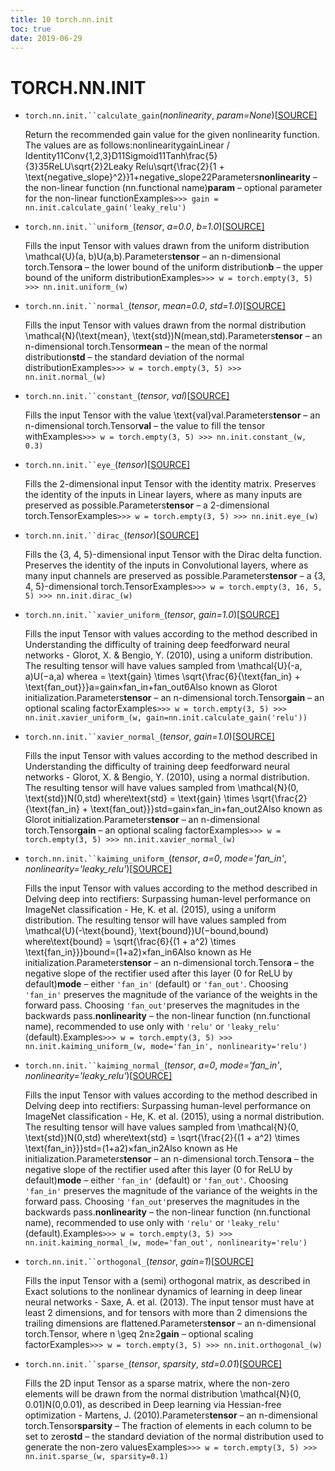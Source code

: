 ```yaml
---
title: 10 torch.nn.init
toc: true
date: 2019-06-29
---
```

# TORCH.NN.INIT

- `torch.nn.init.``calculate_gain`(*nonlinearity*, *param=None*)[[SOURCE\]](https://pytorch.org/docs/stable/_modules/torch/nn/init.html#calculate_gain)

  Return the recommended gain value for the given nonlinearity function. The values are as follows:nonlinearitygainLinear / Identity11Conv{1,2,3}D11Sigmoid11Tanh\frac{5}{3}35ReLU\sqrt{2}2Leaky Relu\sqrt{\frac{2}{1 + \text{negative\_slope}^2}}1+negative_slope22Parameters**nonlinearity** – the non-linear function (nn.functional name)**param** – optional parameter for the non-linear functionExamples`>>> gain = nn.init.calculate_gain('leaky_relu') `

- `torch.nn.init.``uniform_`(*tensor*, *a=0.0*, *b=1.0*)[[SOURCE\]](https://pytorch.org/docs/stable/_modules/torch/nn/init.html#uniform_)

  Fills the input Tensor with values drawn from the uniform distribution \mathcal{U}(a, b)U(a,b).Parameters**tensor** – an n-dimensional torch.Tensor**a** – the lower bound of the uniform distribution**b** – the upper bound of the uniform distributionExamples`>>> w = torch.empty(3, 5) >>> nn.init.uniform_(w) `

- `torch.nn.init.``normal_`(*tensor*, *mean=0.0*, *std=1.0*)[[SOURCE\]](https://pytorch.org/docs/stable/_modules/torch/nn/init.html#normal_)

  Fills the input Tensor with values drawn from the normal distribution \mathcal{N}(\text{mean}, \text{std})N(mean,std).Parameters**tensor** – an n-dimensional torch.Tensor**mean** – the mean of the normal distribution**std** – the standard deviation of the normal distributionExamples`>>> w = torch.empty(3, 5) >>> nn.init.normal_(w) `

- `torch.nn.init.``constant_`(*tensor*, *val*)[[SOURCE\]](https://pytorch.org/docs/stable/_modules/torch/nn/init.html#constant_)

  Fills the input Tensor with the value \text{val}val.Parameters**tensor** – an n-dimensional torch.Tensor**val** – the value to fill the tensor withExamples`>>> w = torch.empty(3, 5) >>> nn.init.constant_(w, 0.3) `

- `torch.nn.init.``eye_`(*tensor*)[[SOURCE\]](https://pytorch.org/docs/stable/_modules/torch/nn/init.html#eye_)

  Fills the 2-dimensional input Tensor with the identity matrix. Preserves the identity of the inputs in Linear layers, where as many inputs are preserved as possible.Parameters**tensor** – a 2-dimensional torch.TensorExamples`>>> w = torch.empty(3, 5) >>> nn.init.eye_(w) `

- `torch.nn.init.``dirac_`(*tensor*)[[SOURCE\]](https://pytorch.org/docs/stable/_modules/torch/nn/init.html#dirac_)

  Fills the {3, 4, 5}-dimensional input Tensor with the Dirac delta function. Preserves the identity of the inputs in Convolutional layers, where as many input channels are preserved as possible.Parameters**tensor** – a {3, 4, 5}-dimensional torch.TensorExamples`>>> w = torch.empty(3, 16, 5, 5) >>> nn.init.dirac_(w) `

- `torch.nn.init.``xavier_uniform_`(*tensor*, *gain=1.0*)[[SOURCE\]](https://pytorch.org/docs/stable/_modules/torch/nn/init.html#xavier_uniform_)

  Fills the input Tensor with values according to the method described in Understanding the difficulty of training deep feedforward neural networks - Glorot, X. & Bengio, Y. (2010), using a uniform distribution. The resulting tensor will have values sampled from \mathcal{U}(-a, a)U(−a,a) wherea = \text{gain} \times \sqrt{\frac{6}{\text{fan\_in} + \text{fan\_out}}}a=gain×fan_in+fan_out6Also known as Glorot initialization.Parameters**tensor** – an n-dimensional torch.Tensor**gain** – an optional scaling factorExamples`>>> w = torch.empty(3, 5) >>> nn.init.xavier_uniform_(w, gain=nn.init.calculate_gain('relu')) `

- `torch.nn.init.``xavier_normal_`(*tensor*, *gain=1.0*)[[SOURCE\]](https://pytorch.org/docs/stable/_modules/torch/nn/init.html#xavier_normal_)

  Fills the input Tensor with values according to the method described in Understanding the difficulty of training deep feedforward neural networks - Glorot, X. & Bengio, Y. (2010), using a normal distribution. The resulting tensor will have values sampled from \mathcal{N}(0, \text{std})N(0,std) where\text{std} = \text{gain} \times \sqrt{\frac{2}{\text{fan\_in} + \text{fan\_out}}}std=gain×fan_in+fan_out2Also known as Glorot initialization.Parameters**tensor** – an n-dimensional torch.Tensor**gain** – an optional scaling factorExamples`>>> w = torch.empty(3, 5) >>> nn.init.xavier_normal_(w) `

- `torch.nn.init.``kaiming_uniform_`(*tensor*, *a=0*, *mode='fan_in'*, *nonlinearity='leaky_relu'*)[[SOURCE\]](https://pytorch.org/docs/stable/_modules/torch/nn/init.html#kaiming_uniform_)

  Fills the input Tensor with values according to the method described in Delving deep into rectifiers: Surpassing human-level performance on ImageNet classification - He, K. et al. (2015), using a uniform distribution. The resulting tensor will have values sampled from \mathcal{U}(-\text{bound}, \text{bound})U(−bound,bound) where\text{bound} = \sqrt{\frac{6}{(1 + a^2) \times \text{fan\_in}}}bound=(1+a2)×fan_in6Also known as He initialization.Parameters**tensor** – an n-dimensional torch.Tensor**a** – the negative slope of the rectifier used after this layer (0 for ReLU by default)**mode** – either `'fan_in'` (default) or `'fan_out'`. Choosing `'fan_in'` preserves the magnitude of the variance of the weights in the forward pass. Choosing `'fan_out'`preserves the magnitudes in the backwards pass.**nonlinearity** – the non-linear function (nn.functional name), recommended to use only with `'relu'` or `'leaky_relu'` (default).Examples`>>> w = torch.empty(3, 5) >>> nn.init.kaiming_uniform_(w, mode='fan_in', nonlinearity='relu') `

- `torch.nn.init.``kaiming_normal_`(*tensor*, *a=0*, *mode='fan_in'*, *nonlinearity='leaky_relu'*)[[SOURCE\]](https://pytorch.org/docs/stable/_modules/torch/nn/init.html#kaiming_normal_)

  Fills the input Tensor with values according to the method described in Delving deep into rectifiers: Surpassing human-level performance on ImageNet classification - He, K. et al. (2015), using a normal distribution. The resulting tensor will have values sampled from \mathcal{N}(0, \text{std})N(0,std) where\text{std} = \sqrt{\frac{2}{(1 + a^2) \times \text{fan\_in}}}std=(1+a2)×fan_in2Also known as He initialization.Parameters**tensor** – an n-dimensional torch.Tensor**a** – the negative slope of the rectifier used after this layer (0 for ReLU by default)**mode** – either `'fan_in'` (default) or `'fan_out'`. Choosing `'fan_in'` preserves the magnitude of the variance of the weights in the forward pass. Choosing `'fan_out'`preserves the magnitudes in the backwards pass.**nonlinearity** – the non-linear function (nn.functional name), recommended to use only with `'relu'` or `'leaky_relu'` (default).Examples`>>> w = torch.empty(3, 5) >>> nn.init.kaiming_normal_(w, mode='fan_out', nonlinearity='relu') `

- `torch.nn.init.``orthogonal_`(*tensor*, *gain=1*)[[SOURCE\]](https://pytorch.org/docs/stable/_modules/torch/nn/init.html#orthogonal_)

  Fills the input Tensor with a (semi) orthogonal matrix, as described in Exact solutions to the nonlinear dynamics of learning in deep linear neural networks - Saxe, A. et al. (2013). The input tensor must have at least 2 dimensions, and for tensors with more than 2 dimensions the trailing dimensions are flattened.Parameters**tensor** – an n-dimensional torch.Tensor, where n \geq 2n≥2**gain** – optional scaling factorExamples`>>> w = torch.empty(3, 5) >>> nn.init.orthogonal_(w) `

- `torch.nn.init.``sparse_`(*tensor*, *sparsity*, *std=0.01*)[[SOURCE\]](https://pytorch.org/docs/stable/_modules/torch/nn/init.html#sparse_)

  Fills the 2D input Tensor as a sparse matrix, where the non-zero elements will be drawn from the normal distribution \mathcal{N}(0, 0.01)N(0,0.01), as described in Deep learning via Hessian-free optimization - Martens, J. (2010).Parameters**tensor** – an n-dimensional torch.Tensor**sparsity** – The fraction of elements in each column to be set to zero**std** – the standard deviation of the normal distribution used to generate the non-zero valuesExamples`>>> w = torch.empty(3, 5) >>> nn.init.sparse_(w, sparsity=0.1)`
